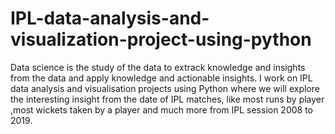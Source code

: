 # IPL-data-analysis-and-visualization-project-using-python
Data science is the study of the data to extrack knowledge and insights from the data and apply knowledge and actionable insights. I work on IPL data analysis and visualisation projects using Python where we will explore the interesting insight from the date of IPL matches, like most runs by player ,most wickets taken by a player and much more from IPL session 2008 to 2019.
